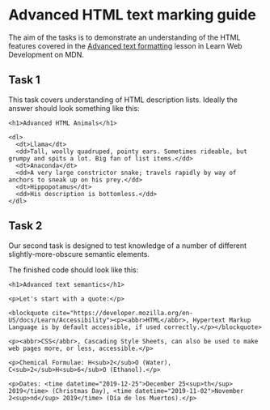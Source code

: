 # Advanced HTML text marking guide

The aim of the tasks is to demonstrate an understanding of the HTML features covered in the [Advanced text formatting](https://developer.mozilla.org/en-US/docs/Learn/HTML/Introduction_to_HTML/Advanced_text_formatting) lesson in Learn Web Development on MDN.

## Task 1

This task covers understanding of HTML description lists. Ideally the answer should look something like this:

```
<h1>Advanced HTML Animals</h1>

<dl>
  <dt>Llama</dt>
  <dd>Tall, woolly quadruped, pointy ears. Sometimes rideable, but grumpy and spits a lot. Big fan of list items.</dd>
  <dt>Anaconda</dt>
  <dd>A very large constrictor snake; travels rapidly by way of anchors to sneak up on his prey.</dd>
  <dt>Hippopotamus</dt>
  <dd>His description is bottomless.</dd>
</dl>
```

## Task 2

Our second task is designed to test knowledge of a number of different slightly-more-obscure semantic elements.

The finished code should look like this:

```
<h1>Advanced text semantics</h1>

<p>Let's start with a quote:</p>

<blockquote cite="https://developer.mozilla.org/en-US/docs/Learn/Accessibility"><p><abbr>HTML</abbr>, Hypertext Markup Language is by default accessible, if used correctly.</p></blockquote>

<p><abbr>CSS</abbr>, Cascading Style Sheets, can also be used to make web pages more, or less, accessible.</p>

<p>Chemical Formulae: H<sub>2</sub>O (Water), C<sub>2</sub>H<sub>6</sub>O (Ethanol).</p>

<p>Dates: <time datetime="2019-12-25">December 25<sup>th</sup> 2019</time> (Christmas Day), <time datetime="2019-11-02">November 2<sup>nd</sup> 2019</time> (Día de los Muertos).</p>
```
